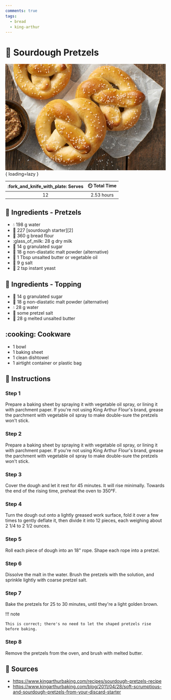```yaml
---
comments: true
tags:
  - bread
  - king-arthur
---
```

# :pretzel: Sourdough Pretzels

![Sourdough Pretzels][1]{ loading=lazy }

| :fork_and_knife_with_plate: Serves | :timer_clock: Total Time |
|:----------------------------------:|:-----------------------: |
| 12 | 2.53 hours |

## :salt: Ingredients - Pretzels

- :droplet: 198 g water
- :microbe: 227 [sourdough starter][2]
- :ear_of_rice: 360 g bread flour
- :glass_of_milk: 28 g dry milk
- :candy: 14 g granulated sugar
- :ear_of_rice: 18 g non-diastatic malt powder (alternative)
- :butter: 1 Tbsp unsalted butter or vegetable oil
- :salt: 9 g salt
- :microbe: 2 tsp instant yeast

## :salt: Ingredients - Topping

- :candy: 14 g granulated sugar
- :ear_of_rice: 18 g non-diastatic malt powder (alternative)
- :droplet: 28 g water
- :salt: some pretzel salt
- :butter: 28 g melted unsalted butter

## :cooking: Cookware

- 1 bowl
- 1 baking sheet
- 1 clean dishtowel
- 1 airtight container or plastic bag

## :pencil: Instructions

### Step 1

Prepare a baking sheet by spraying it with vegetable oil spray, or lining it with parchment paper. If you're not using
King Arthur Flour's brand, grease the parchment with vegetable oil spray to make double-sure the pretzels won't stick.

### Step 2

Prepare a baking sheet by spraying it with vegetable oil spray, or lining it with parchment paper. If you're not using
King Arthur Flour's brand, grease the parchment with vegetable oil spray to make double-sure the pretzels won't stick.

### Step 3

Cover the dough and let it rest for 45 minutes. It will rise minimally. Towards the end of the rising time, preheat the
oven to 350°F.

### Step 4

Turn the dough out onto a lightly greased work surface, fold it over a few times to gently deflate it, then divide it
into 12 pieces, each weighing about 2 1/4 to 2 1/2 ounces.

### Step 5

Roll each piece of dough into an 18" rope. Shape each rope into a pretzel.

### Step 6

Dissolve the malt in the water. Brush the pretzels with the solution, and sprinkle lightly with coarse pretzel salt.

### Step 7

Bake the pretzels for 25 to 30 minutes, until they're a light golden brown.

!!! note

    This is correct; there's no need to let the shaped pretzels rise before baking.

### Step 8

Remove the pretzels from the oven, and brush with melted butter.

## :link: Sources

- <https://www.kingarthurbaking.com/recipes/sourdough-pretzels-recipe>
- <https://www.kingarthurbaking.com/blog/2011/04/28/soft-scrumptious-and-sourdough-pretzels-from-your-discard-starter>

[1]: <../assets/images/sourdough-pretzels.jpg>
